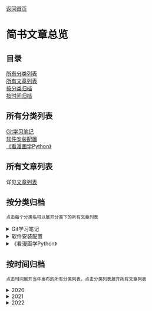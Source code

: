 [返回首页](../README.md)

# 简书文章总览

## 目录

[所有分类列表](#所有分类列表)  
[所有文章列表](#所有文章列表)  
[按分类归档](#按分类归档)  
[按时间归档](#按时间归档)  

## 所有分类列表

[Git学习笔记](CAT1/ch0.md)  
[软件安装配置](CAT2/ch0.md)  
[《看漫画学Python》](../booknote/python/CAT1/ch0.md) 
 
## 所有文章列表

详见[文章列表](articlelist.md)

## 按分类归档

    点击每个分类名可以展开分类下的所有文章列表
 
<details>
<p><summary style="user-select: none">Git学习笔记</summary></p>
<p style="user-select: none"><a href="CAT1/ch1.html">Linux中Git学习笔记（一）</a></p>
<p style="user-select: none"><a href="CAT1/ch2.html">Linux中Git学习笔记（二）</a></p>
<p style="user-select: none"><a href="CAT1/ch3.html">Linux中Git学习笔记（三）</a></p>
<p style="user-select: none"><a href="CAT1/ch4.html">Linux中Git学习笔记（四）</a></p>
</details>

<details>
<p><summary style="user-select: none">软件安装配置</summary></p>
<p style="user-select: none"><a href="CAT2/ch1.html">MongoDB安装配置（ZIP版）</a></p>
<p style="user-select: none"><a href="CAT2/ch2.html">NodeJS安装配置（ZIP版）</a></p>
<p style="user-select: none"><a href="CAT2/ch3.html">Redis安装配置（ZIP版）</a></p>
<p style="user-select: none"><a href="CAT2/ch4.html">Erlang和RabbitMQ（ZIP版）安装配置</a></p>
<p style="user-select: none"><a href="CAT2/ch5.html">Windows下python虚拟环境中编译安装NovalIDE</a></p>
<p style="user-select: none"><a href="CAT2/ch6.html">Windows下python虚拟环境中编译安装NovalIDE-v1.2.2</a></p>
</details>

<details>
<p><summary style="user-select: none">《看漫画学Python》</summary></p>
<p style="user-select: none"><a href="../booknote/python/CAT1/ch1.html">《看漫画学Python》学习笔记（一）——编程知识基础</a></p>
<p style="user-select: none"><a href="../booknote/python/CAT1/ch2.html">《看漫画学Python》学习笔记（二）——数据类型</a></p>
<p style="user-select: none"><a href="../booknote/python/CAT1/ch3.html">《看漫画学Python》学习笔记（三）——运算符</a></p>
</details>

<!-- 
<details>
<summary>[各种神奇网站](./Git学习笔记/目录.md)</summary>
[CodeWars网站介绍](./各种神奇网站的介绍/CodeWars网站介绍.md)
</details>
 -->
 
## 按时间归档

    点击时间展开当年发布的所有分类列表，点击分类列表展开所有文章列表

<details>
<p><summary style="user-select: none">2020</summary></p>
<details style="margin-left: 5%">
<p><summary style="user-select: none">Git学习笔记</summary></p>
<p style="user-select: none"><a href="CAT1/ch1.html">Linux中Git学习笔记（一）</a></p>
<p style="user-select: none"><a href="CAT1/ch2.html">Linux中Git学习笔记（二）</a></p>
<p style="user-select: none"><a href="CAT1/ch3.html">Linux中Git学习笔记（三）</a></p>
<p style="user-select: none"><a href="CAT1/ch4.html">Linux中Git学习笔记（四）</a></p>
</details>
</details>

<details>
<p><summary style="user-select: none">2021</summary></p>
<details  style="margin-left: 5%">
<p><summary style="user-select: none">软件安装配置</summary></p>
<p style="user-select: none"><a href="CAT2/ch1.html">MongoDB安装配置（ZIP版）</a></p>
<p style="user-select: none"><a href="CAT2/ch2.html">NodeJS安装配置（ZIP版）</a></p>
<p style="user-select: none"><a href="CAT2/ch3.html">Redis安装配置（ZIP版）</a></p>
<p style="user-select: none"><a href="CAT2/ch4.html">Erlang和RabbitMQ（ZIP版）安装配置</a></p>
<p style="user-select: none"><a href="CAT2/ch5.html">Windows下python虚拟环境中编译安装NovalIDE</a></p>
<p style="user-select: none"><a href="CAT2/ch6.html">Windows下python虚拟环境中编译安装NovalIDE-v1.2.2</a></p>
</details>
</details>

<details>
<p><summary style="user-select: none">2022</summary></p>
<details  style="margin-left: 5%">
<p><summary style="user-select: none">《看漫画学Python》</summary></p>
<p style="user-select: none"><a href="../booknote/python/CAT1/ch1.html">《看漫画学Python》学习笔记（一）——编程知识基础</a></p>
<p style="user-select: none"><a href="../booknote/python/CAT1/ch2.html">《看漫画学Python》学习笔记（二）——数据类型</a></p>
<p style="user-select: none"><a href="../booknote/python/CAT1/ch3.html">《看漫画学Python》学习笔记（三）——运算符</a></p>
</details>
</details>
